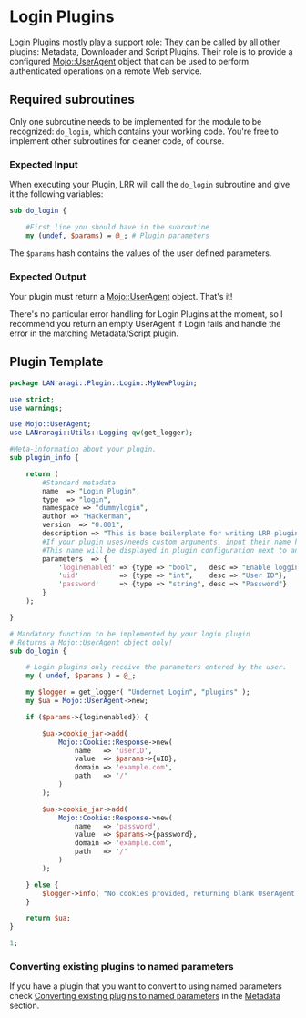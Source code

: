 # Login Plugins

Login Plugins mostly play a support role: They can be called by all other plugins: Metadata, Downloader and Script Plugins.
Their role is to provide a configured [Mojo::UserAgent](https://mojolicious.org/perldoc/Mojo/UserAgent) object that can be used to perform authenticated operations on a remote Web service.

## Required subroutines

Only one subroutine needs to be implemented for the module to be recognized: `do_login`, which contains your working code. You're free to implement other subroutines for cleaner code, of course.

### Expected Input

When executing your Plugin, LRR will call the `do_login` subroutine and give it the following variables:

```perl
sub do_login {

    #First line you should have in the subroutine
    my (undef, $params) = @_; # Plugin parameters
```

The `$params` hash contains the values of the user defined parameters.

### Expected Output

Your plugin must return a [Mojo::UserAgent](https://mojolicious.org/perldoc/Mojo/UserAgent) object. That's it!

There's no particular error handling for Login Plugins at the moment, so I recommend you return an empty UserAgent if Login fails and handle the error in the matching Metadata/Script plugin.

## Plugin Template

```perl
package LANraragi::Plugin::Login::MyNewPlugin;

use strict;
use warnings;

use Mojo::UserAgent;
use LANraragi::Utils::Logging qw(get_logger);

#Meta-information about your plugin.
sub plugin_info {

    return (
        #Standard metadata
        name  => "Login Plugin",
        type  => "login",
        namespace => "dummylogin",
        author => "Hackerman",
        version  => "0.001",
        description => "This is base boilerplate for writing LRR plugins.",
        #If your plugin uses/needs custom arguments, input their name here.
        #This name will be displayed in plugin configuration next to an input box.
        parameters  => {
            'loginenabled' => {type => "bool",   desc => "Enable logging in to service X", default_value => "1"},
            'uid'          => {type => "int",    desc => "User ID"},
            'password'     => {type => "string", desc => "Password"}
        }
    );

}

# Mandatory function to be implemented by your login plugin
# Returns a Mojo::UserAgent object only!
sub do_login {

    # Login plugins only receive the parameters entered by the user.
    my ( undef, $params ) = @_;

    my $logger = get_logger( "Undernet Login", "plugins" );
    my $ua = Mojo::UserAgent->new;

    if ($params->{loginenabled}) {

        $ua->cookie_jar->add(
            Mojo::Cookie::Response->new(
                name   => 'userID',
                value  => $params->{uID},
                domain => 'example.com',
                path   => '/'
            )
        );

        $ua->cookie_jar->add(
            Mojo::Cookie::Response->new(
                name   => 'password',
                value  => $params->{password},
                domain => 'example.com',
                path   => '/'
            )
        );

    } else {
        $logger->info( "No cookies provided, returning blank UserAgent.");
    }

    return $ua;
}

1;
```

### Converting existing plugins to named parameters

If you have a plugin that you want to convert to using named parameters check [Converting existing plugins to named parameters](metadata.md#converting-existing-plugins-to-named-parameters) in the [Metadata](./metadata.md) section.
